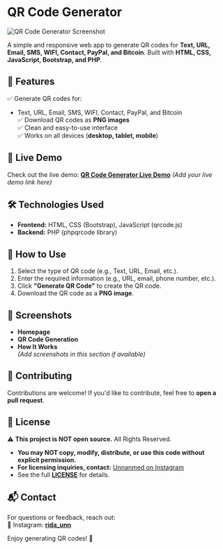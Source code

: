 # QR Code Generator

![QR Code Generator Screenshot](<!-- Add a screenshot URL here -->)

A simple and responsive web app to generate QR codes for **Text, URL, Email, SMS, WIFI, Contact, PayPal, and Bitcoin**. Built with **HTML, CSS, JavaScript, Bootstrap, and PHP**.

## 🚀 Features

✅ Generate QR codes for:  
   - Text, URL, Email, SMS, WIFI, Contact, PayPal, and Bitcoin  
✅ Download QR codes as **PNG images**  
✅ Clean and easy-to-use interface  
✅ Works on all devices (**desktop, tablet, mobile**)  

## 🎯 Live Demo  
Check out the live demo: **[QR Code Generator Live Demo](#)** *(Add your live demo link here)*

## 🛠️ Technologies Used  
- **Frontend:** HTML, CSS (Bootstrap), JavaScript (qrcode.js)  
- **Backend:** PHP (phpqrcode library)  

## 📌 How to Use  
1. Select the type of QR code (e.g., Text, URL, Email, etc.).  
2. Enter the required information (e.g., URL, email, phone number, etc.).  
3. Click **"Generate QR Code"** to create the QR code.  
4. Download the QR code as a **PNG image**.  

## 📸 Screenshots  
- **Homepage**  
- **QR Code Generation**  
- **How It Works**  
*(Add screenshots in this section if available)*  

## 🤝 Contributing  
Contributions are welcome! If you'd like to contribute, feel free to **open a pull request**.  

## 📜 License  
⚠️ **This project is NOT open source.** All Rights Reserved.  

- **You may NOT copy, modify, distribute, or use this code without explicit permission.**  
- **For licensing inquiries, contact:** [Unnanmed on Instagram](https://www.instagram.com/rida_unn)  
- See the full **[LICENSE](LICENSE.txt)** for details.  

## 📬 Contact  
For questions or feedback, reach out:  
📸 Instagram: **[rida_unn](https://www.instagram.com/rida_unn)**  

Enjoy generating QR codes! 🚀  
